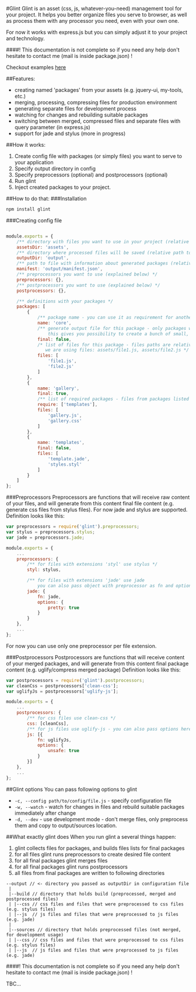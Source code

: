 #Glint
Glint is an asset (css, js, whatever-you-need) management tool for your project.
It helps you better organize files you serve to browser, as well as process them with any processor you need, even with your own one.

For now it works with express.js but you can simply adjust it to your project and technology.

####! This documentation is not complete so if you need any help don't hesitate to contact me (mail is inside package.json) !

Checkout examples [here](https://github.com/mateuszwozniak/glint-examples/)


##Features:
- creating named 'packages' from your assets (e.g. jquery-ui, my-tools, etc.)
- merging, processing, compressing files for production environment
- generating separate files for development process
- watching for changes and rebuilding suitable packages
- switching between merged, compressed files and separate files with query parameter (in express.js)
- support for jade and stylus (more in progress)

##How it works:
1. Create config file with packages (or simply files) you want to serve to your application
2. Specify output directory in config
3. Specify preprocessors (optional) and postprocessors (optional)
4. Run glint
5. Inject created packages to your project.

##How to do that:
###Installation
```javascript
npm install glint
```
###Creating config file
```javascript

module.exports = {
    /** directory with files you want to use in your project (relative path to this file) */
    assetsDir: 'assets',
    /** directory where processed files will be saved (relative path to this file) */
    outputDir: 'output',
    /** path to file with information about generated packages (relative path to this file) */
    manifest: 'output/manifest.json',
    /** preprocessors you want to use (explained below) */
    preprocessors: {},
    /** postprocessors you want to use (explained below) */
    postprocessors: {},

    /** definitions with your packages */
    packages: [
        {
            /** package name - you can use it as requirement for another package */
            name: 'core',
            /** generate output file for this package - only packages with final set to true will be saved to output directory
                this gives you possibility to create a bunch of small, reusable packages which will be included in final packages */
            final: false,
            /* list of files for this package - files paths are relative to directory passed as 'assetsDir', so in this case
               we are using files: assets/file1.js, assets/file2.js */
            files: [
                'file1.js',
                'file2.js'
            ]
        },
        {
            name: 'gallery',
            final: true,
            /** list of required packages - files from packages listed here will be included before files from this package */
            require: ['templates'],
            files: [
                'gallery.js',
                'gallery.css'
            ]
        },
        {
            name: 'templates',
            final: false,
            files: [
                'template.jade',
                'styles.styl'
            ]
        }
    ]
};
```

###Preprocessors
Preprocessors are functions that will receive raw content of your files, and will generate from this content final file content (e.g. generate css files from stylus files).
For now jade and stylus are supported.
Definition looks like this:
```javascript
var preprocessors = require('glint').preprocessors;
var stylus = preprocessors.stylus;
var jade = preprocessors.jade;

module.exports = {
    ...
    preprocessors: {
        /** for files with extensions 'styl' use stylus */
        styl: stylus,

        /** for files with extensions 'jade' use jade
            you can also pass object with preprocessor as fn and options for this preprocessor */
        jade: {
            fn: jade,
            options: {
                pretty: true
            }
        }
    },
    ...
};

```
For now you can use only one preprocessor per file extension.

###Postprocessors
Postprocessors are functions that will receive content of your merged packages, and will generate from this content final package content (e.g. uglify/compress merged package)
Definition looks like this:
```javascript
var postprocessors = require('glint').postprocessors;
var cleanCss = postprocessors['clean-css'];
var uglifyJs = postprocessors['uglify-js'];

module.exports = {
    ...
    postprocessors: {
        /** for css files use clean-css */
        css: [cleanCss],
        /** for js files use uglify-js - you can also pass options here */
        js: [{
            fn: uglifyJs,
            options: {
                unsafe: true
            }
        }]
    },
    ...
};


```


##Glint options
You can pass following options to glint
- `-c, --config path/to/config/file.js` - specify configuration file
- `-w, --watch` - watch for changes in files and rebuild suitable packages immediately after change
- `-d, --dev` - use development mode - don't merge files, only preprocess them and copy to output/sources location.


##What exactly glint does
When you run glint a several things happen:

1. glint collects files for packages, and builds files lists for final packages
2. for all files glint runs preprocessors to create desired file content
3. for all final packages glint merges files
4. for all final packages glint runs postprocessors
5. all files from final packages are written to following directories
```
--output // <- directory you passed as outputDir in configuration file
 |
 |--build // directory that holds build (preprocessed, merged and postprocessed files)
 | |--css // css files and files that were preprocessed to css files (e.g. stylus files)
 | |--js  // js files and files that were preprocessed to js files (e.g. jade)
 |
 |--sources // directory that holds preprocessed files (not merged, for development usage)
 | |--css // css files and files that were preprocessed to css files (e.g. stylus files)
 | |--js  // js files and files that were preprocessed to js files (e.g. jade)

```

####! This documentation is not complete so if you need any help don't hesitate to contact me (mail is inside package.json) !

TBC...
